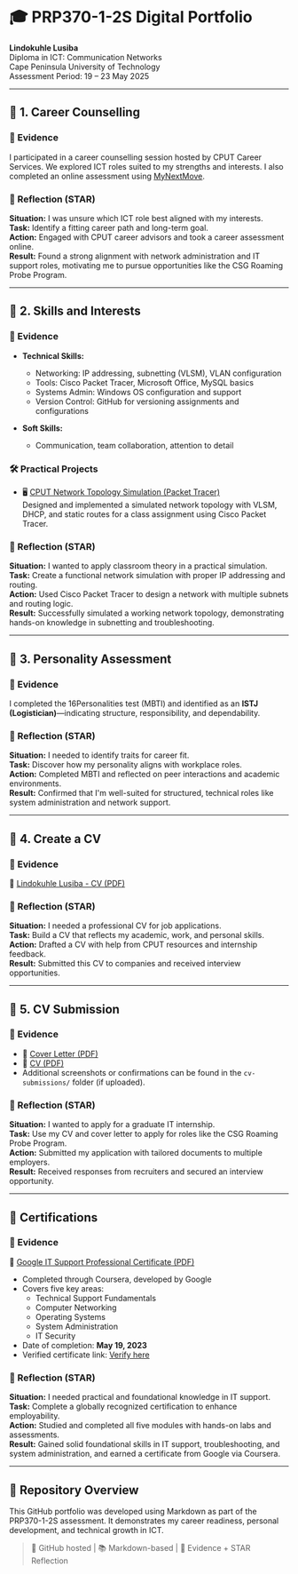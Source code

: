 # 🎓 PRP370-1-2S Digital Portfolio
**Lindokuhle Lusiba**  
Diploma in ICT: Communication Networks  
Cape Peninsula University of Technology  
Assessment Period: 19 – 23 May 2025

---

## 📁 1. Career Counselling

### 📄 Evidence
I participated in a career counselling session hosted by CPUT Career Services. We explored ICT roles suited to my strengths and interests. I also completed an online assessment using [MyNextMove](https://www.mynextmove.org/).

### 🌟 Reflection (STAR)
**Situation:** I was unsure which ICT role best aligned with my interests.  
**Task:** Identify a fitting career path and long-term goal.  
**Action:** Engaged with CPUT career advisors and took a career assessment online.  
**Result:** Found a strong alignment with network administration and IT support roles, motivating me to pursue opportunities like the CSG Roaming Probe Program.

---

## 📁 2. Skills and Interests

### 📄 Evidence
- **Technical Skills:**
  - Networking: IP addressing, subnetting (VLSM), VLAN configuration
  - Tools: Cisco Packet Tracer, Microsoft Office, MySQL basics
  - Systems Admin: Windows OS configuration and support
  - Version Control: GitHub for versioning assignments and configurations

- **Soft Skills:**
  - Communication, team collaboration, attention to detail

### 🛠️ Practical Projects
- 🖥️ [CPUT Network Topology Simulation (Packet Tracer)](./projects/README.md)  
  Designed and implemented a simulated network topology with VLSM, DHCP, and static routes for a class assignment using Cisco Packet Tracer.

### 🌟 Reflection (STAR)
**Situation:** I wanted to apply classroom theory in a practical simulation.  
**Task:** Create a functional network simulation with proper IP addressing and routing.  
**Action:** Used Cisco Packet Tracer to design a network with multiple subnets and routing logic.  
**Result:** Successfully simulated a working network topology, demonstrating hands-on knowledge in subnetting and troubleshooting.

---

## 📁 3. Personality Assessment

### 📄 Evidence
I completed the 16Personalities test (MBTI) and identified as an **ISTJ (Logistician)**—indicating structure, responsibility, and dependability.

### 🌟 Reflection (STAR)
**Situation:** I needed to identify traits for career fit.  
**Task:** Discover how my personality aligns with workplace roles.  
**Action:** Completed MBTI and reflected on peer interactions and academic environments.  
**Result:** Confirmed that I'm well-suited for structured, technical roles like system administration and network support.

---

## 📁 4. Create a CV

### 📄 Evidence
📄 [Lindokuhle Lusiba - CV (PDF)](./Lindokuhle_Lusiba_CV.pdf)

### 🌟 Reflection (STAR)
**Situation:** I needed a professional CV for job applications.  
**Task:** Build a CV that reflects my academic, work, and personal skills.  
**Action:** Drafted a CV with help from CPUT resources and internship feedback.  
**Result:** Submitted this CV to companies and received interview opportunities.

---

## 📁 5. CV Submission

### 📄 Evidence
- 📑 [Cover Letter (PDF)](./Lindokuhle_Lusiba_Cover_Letter_2025.pdf)  
- 📄 [CV (PDF)](./Lindokuhle_Lusiba_CV.pdf)  
- Additional screenshots or confirmations can be found in the `cv-submissions/` folder (if uploaded).

### 🌟 Reflection (STAR)
**Situation:** I wanted to apply for a graduate IT internship.  
**Task:** Use my CV and cover letter to apply for roles like the CSG Roaming Probe Program.  
**Action:** Submitted my application with tailored documents to multiple employers.  
**Result:** Received responses from recruiters and secured an interview opportunity.

---

## 📁 Certifications

### 📄 Evidence
📝 [Google IT Support Professional Certificate (PDF)](./Google%20IT%20Support%20Professional%20Certificate.pdf)

- Completed through Coursera, developed by Google
- Covers five key areas:
  - Technical Support Fundamentals  
  - Computer Networking  
  - Operating Systems  
  - System Administration  
  - IT Security
- Date of completion: **May 19, 2023**
- Verified certificate link: [Verify here](https://coursera.org/verify/professional-cert/LETW47TAPUMZ)

### 🌟 Reflection (STAR)
**Situation:** I needed practical and foundational knowledge in IT support.  
**Task:** Complete a globally recognized certification to enhance employability.  
**Action:** Studied and completed all five modules with hands-on labs and assessments.  
**Result:** Gained solid foundational skills in IT support, troubleshooting, and system administration, and earned a certificate from Google via Coursera.

---

## 📎 Repository Overview
This GitHub portfolio was developed using Markdown as part of the PRP370-1-2S assessment. It demonstrates my career readiness, personal development, and technical growth in ICT.

> 🔗 GitHub hosted | 📚 Markdown-based | 🎯 Evidence + STAR Reflection
